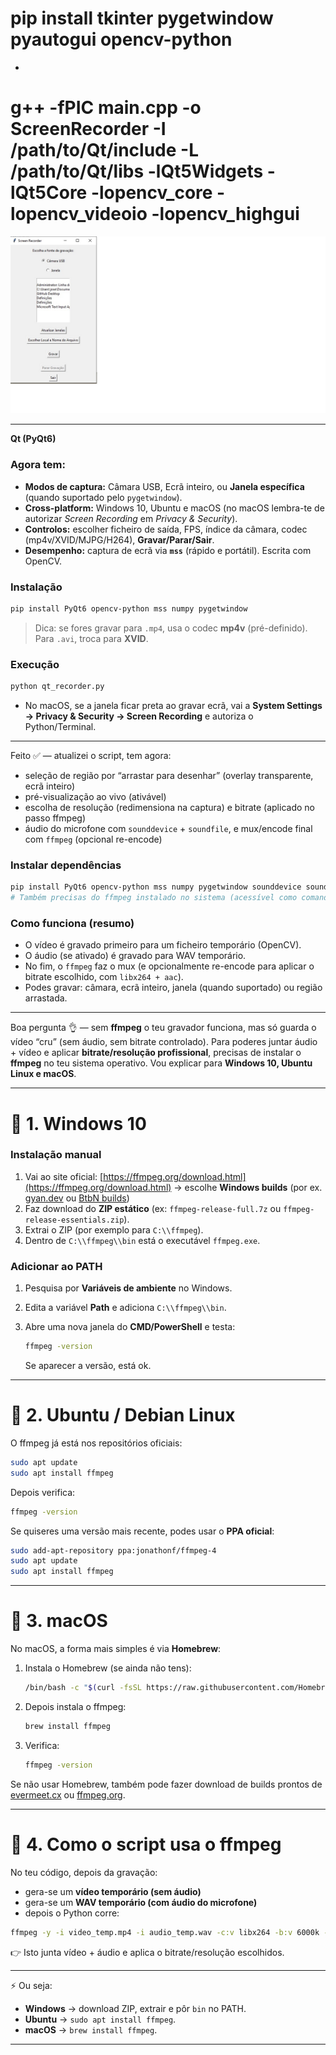 
# pip install tkinter pygetwindow pyautogui opencv-python
- 
# g++ -fPIC main.cpp -o ScreenRecorder -I /path/to/Qt/include -L /path/to/Qt/libs -lQt5Widgets -lQt5Core -lopencv_core -lopencv_videoio -lopencv_highgui

 ![Texto alternativo](https://github.com/0joseDark/recorder-screen-or-camera/blob/main/images/tools/recorder-screen-or-camera.jpg)
 
 ---
 **Qt (PyQt6)**

###  Agora tem:

* **Modos de captura:** Câmara USB, Ecrã inteiro, ou **Janela específica** (quando suportado pelo `pygetwindow`).
* **Cross-platform:** Windows 10, Ubuntu e macOS (no macOS lembra-te de autorizar *Screen Recording* em *Privacy & Security*).
* **Controlos:** escolher ficheiro de saída, FPS, índice da câmara, codec (mp4v/XVID/MJPG/H264), **Gravar/Parar/Sair**.
* **Desempenho:** captura de ecrã via **`mss`** (rápido e portátil). Escrita com OpenCV.

### Instalação

```bash
pip install PyQt6 opencv-python mss numpy pygetwindow
```

> Dica: se fores gravar para `.mp4`, usa o codec **mp4v** (pré-definido). Para `.avi`, troca para **XVID**.

### Execução

```bash
python qt_recorder.py
```

* No macOS, se a janela ficar preta ao gravar ecrã, vai a **System Settings → Privacy & Security → Screen Recording** e autoriza o Python/Terminal.
---
Feito ✅ — atualizei o script, tem agora:

* seleção de região por “arrastar para desenhar” (overlay transparente, ecrã inteiro)
* pré-visualização ao vivo (ativável)
* escolha de resolução (redimensiona na captura) e bitrate (aplicado no passo ffmpeg)
* áudio do microfone com `sounddevice` + `soundfile`, e mux/encode final com `ffmpeg` (opcional re-encode)

### Instalar dependências

```bash
pip install PyQt6 opencv-python mss numpy pygetwindow sounddevice soundfile
# Também precisas do ffmpeg instalado no sistema (acessível como comando "ffmpeg")
```

### Como funciona (resumo)

* O vídeo é gravado primeiro para um ficheiro temporário (OpenCV).
* O áudio (se ativado) é gravado para WAV temporário.
* No fim, o `ffmpeg` faz o mux (e opcionalmente re-encode para aplicar o bitrate escolhido, com `libx264 + aac`).
* Podes gravar: câmara, ecrã inteiro, janela (quando suportado) ou região arrastada.
---
Boa pergunta 👌 — sem **ffmpeg** o teu gravador funciona, mas só guarda o vídeo “cru” (sem áudio, sem bitrate controlado).
Para poderes juntar áudio + vídeo e aplicar **bitrate/resolução profissional**, precisas de instalar o **ffmpeg** no teu sistema operativo. Vou explicar para **Windows 10, Ubuntu Linux e macOS**.

---

# 🔹 1. Windows 10

### Instalação manual

1. Vai ao site oficial: [https://ffmpeg.org/download.html](https://ffmpeg.org/download.html)
   → escolhe **Windows builds** (por ex. [gyan.dev](https://www.gyan.dev/ffmpeg/builds/) ou [BtbN builds](https://github.com/BtbN/FFmpeg-Builds/releases))
2. Faz download do **ZIP estático** (ex: `ffmpeg-release-full.7z` ou `ffmpeg-release-essentials.zip`).
3. Extrai o ZIP (por exemplo para `C:\\ffmpeg`).
4. Dentro de `C:\\ffmpeg\\bin` está o executável `ffmpeg.exe`.

### Adicionar ao PATH

1. Pesquisa por **Variáveis de ambiente** no Windows.
2. Edita a variável **Path** e adiciona `C:\\ffmpeg\\bin`.
3. Abre uma nova janela do **CMD/PowerShell** e testa:

   ```bat
   ffmpeg -version
   ```

   Se aparecer a versão, está ok.

---

# 🔹 2. Ubuntu / Debian Linux

O ffmpeg já está nos repositórios oficiais:

```bash
sudo apt update
sudo apt install ffmpeg
```

Depois verifica:

```bash
ffmpeg -version
```

Se quiseres uma versão mais recente, podes usar o **PPA oficial**:

```bash
sudo add-apt-repository ppa:jonathonf/ffmpeg-4
sudo apt update
sudo apt install ffmpeg
```

---

# 🔹 3. macOS

No macOS, a forma mais simples é via **Homebrew**:

1. Instala o Homebrew (se ainda não tens):

   ```bash
   /bin/bash -c "$(curl -fsSL https://raw.githubusercontent.com/Homebrew/install/HEAD/install.sh)"
   ```
2. Depois instala o ffmpeg:

   ```bash
   brew install ffmpeg
   ```
3. Verifica:

   ```bash
   ffmpeg -version
   ```

Se não usar Homebrew, também pode fazer download de builds prontos de [evermeet.cx](https://evermeet.cx/ffmpeg/) ou [ffmpeg.org](https://ffmpeg.org/download.html).

---

# 🔹 4. Como o script usa o ffmpeg

No teu código, depois da gravação:

* gera-se um **vídeo temporário (sem áudio)**
* gera-se um **WAV temporário (com áudio do microfone)**
* depois o Python corre:

```bash
ffmpeg -y -i video_temp.mp4 -i audio_temp.wav -c:v libx264 -b:v 6000k -pix_fmt yuv420p -c:a aac -b:a 160k final.mp4
```

👉 Isto junta vídeo + áudio e aplica o bitrate/resolução escolhidos.

---

⚡ Ou seja:

* **Windows** → download ZIP, extrair e pôr `bin` no PATH.
* **Ubuntu** → `sudo apt install ffmpeg`.
* **macOS** → `brew install ffmpeg`.

---

 
